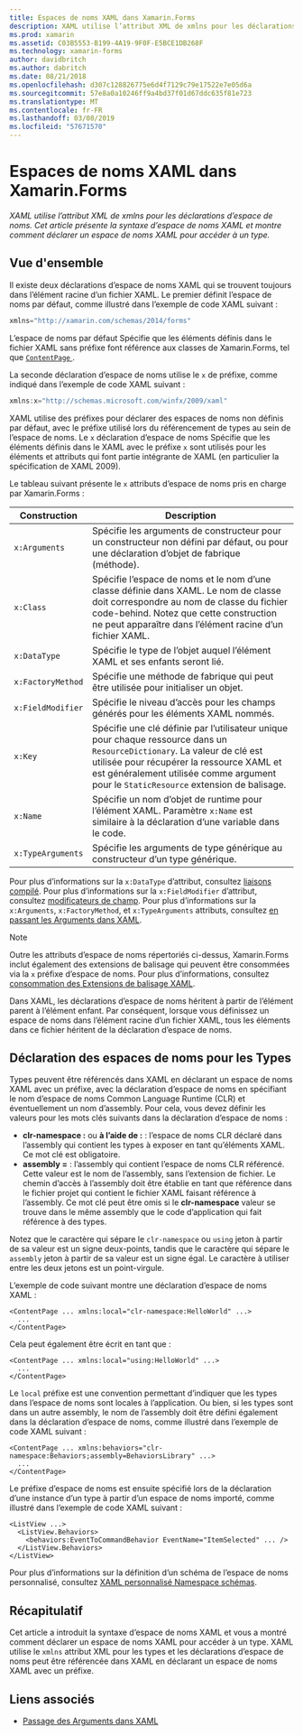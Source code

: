 ```yaml
---
title: Espaces de noms XAML dans Xamarin.Forms
description: XAML utilise l’attribut XML de xmlns pour les déclarations d’espace de noms. Cet article présente la syntaxe d’espace de noms XAML et montre comment déclarer un espace de noms XAML pour accéder à un type.
ms.prod: xamarin
ms.assetid: C03B5553-B199-4A19-9F0F-E5BCE1DB268F
ms.technology: xamarin-forms
author: davidbritch
ms.author: dabritch
ms.date: 08/21/2018
ms.openlocfilehash: d307c128826775e6d4f7129c79e17522e7e05d6a
ms.sourcegitcommit: 57e8a0a10246ff9a4bd37f01d67ddc635f81e723
ms.translationtype: MT
ms.contentlocale: fr-FR
ms.lasthandoff: 03/08/2019
ms.locfileid: "57671570"
---
```

# <a name="xaml-namespaces-in-xamarinforms"></a>Espaces de noms XAML dans Xamarin.Forms

_XAML utilise l’attribut XML de xmlns pour les déclarations d’espace de noms. Cet article présente la syntaxe d’espace de noms XAML et montre comment déclarer un espace de noms XAML pour accéder à un type._

## <a name="overview"></a>Vue d'ensemble

Il existe deux déclarations d’espace de noms XAML qui se trouvent toujours dans l’élément racine d’un fichier XAML. Le premier définit l’espace de noms par défaut, comme illustré dans l’exemple de code XAML suivant :

```csharp
xmlns="http://xamarin.com/schemas/2014/forms"
```

L’espace de noms par défaut Spécifie que les éléments définis dans le fichier XAML sans préfixe font référence aux classes de Xamarin.Forms, tel que [ `ContentPage` ](xref:Xamarin.Forms.ContentPage).

La seconde déclaration d’espace de noms utilise le `x` de préfixe, comme indiqué dans l’exemple de code XAML suivant :

```csharp
xmlns:x="http://schemas.microsoft.com/winfx/2009/xaml"
```

XAML utilise des préfixes pour déclarer des espaces de noms non définis par défaut, avec le préfixe utilisé lors du référencement de types au sein de l’espace de noms. Le `x` déclaration d’espace de noms Spécifie que les éléments définis dans le XAML avec le préfixe `x` sont utilisés pour les éléments et attributs qui font partie intégrante de XAML (en particulier la spécification de XAML 2009).

Le tableau suivant présente le `x` attributs d’espace de noms pris en charge par Xamarin.Forms :

|Construction|Description|
|--- |--- |
|`x:Arguments`|Spécifie les arguments de constructeur pour un constructeur non défini par défaut, ou pour une déclaration d’objet de fabrique (méthode).|
|`x:Class`|Spécifie l’espace de noms et le nom d’une classe définie dans XAML. Le nom de classe doit correspondre au nom de classe du fichier code-behind. Notez que cette construction ne peut apparaître dans l’élément racine d’un fichier XAML.|
|`x:DataType`|Spécifie le type de l’objet auquel l’élément XAML et ses enfants seront lié.|
|`x:FactoryMethod`|Spécifie une méthode de fabrique qui peut être utilisée pour initialiser un objet.|
|`x:FieldModifier`|Spécifie le niveau d’accès pour les champs générés pour les éléments XAML nommés.|
|`x:Key`|Spécifie une clé définie par l’utilisateur unique pour chaque ressource dans un `ResourceDictionary`. La valeur de clé est utilisée pour récupérer la ressource XAML et est généralement utilisée comme argument pour le `StaticResource` extension de balisage.|
|`x:Name`|Spécifie un nom d’objet de runtime pour l’élément XAML. Paramètre `x:Name` est similaire à la déclaration d’une variable dans le code.|
|`x:TypeArguments`|Spécifie les arguments de type générique au constructeur d’un type générique.|

Pour plus d’informations sur la `x:DataType` d’attribut, consultez [liaisons compilé](~/xamarin-forms/app-fundamentals/data-binding/compiled-bindings.md). Pour plus d’informations sur la `x:FieldModifier` d’attribut, consultez [modificateurs de champ](~/xamarin-forms/xaml/field-modifiers.md). Pour plus d’informations sur la `x:Arguments`, `x:FactoryMethod`, et `x:TypeArguments` attributs, consultez [en passant les Arguments dans XAML](~/xamarin-forms/xaml/passing-arguments.md).

> [!NOTE]
> Outre les attributs d’espace de noms répertoriés ci-dessus, Xamarin.Forms inclut également des extensions de balisage qui peuvent être consommées via la `x` préfixe d’espace de noms. Pour plus d’informations, consultez [consommation des Extensions de balisage XAML](~/xamarin-forms/xaml/markup-extensions/consuming.md).

Dans XAML, les déclarations d’espace de noms héritent à partir de l’élément parent à l’élément enfant. Par conséquent, lorsque vous définissez un espace de noms dans l’élément racine d’un fichier XAML, tous les éléments dans ce fichier héritent de la déclaration d’espace de noms.

## <a name="declaring-namespaces-for-types"></a>Déclaration des espaces de noms pour les Types

Types peuvent être référencés dans XAML en déclarant un espace de noms XAML avec un préfixe, avec la déclaration d’espace de noms en spécifiant le nom d’espace de noms Common Language Runtime (CLR) et éventuellement un nom d’assembly. Pour cela, vous devez définir les valeurs pour les mots clés suivants dans la déclaration d’espace de noms :

- **clr-namespace :** ou **à l’aide de :** : l’espace de noms CLR déclaré dans l’assembly qui contient les types à exposer en tant qu’éléments XAML. Ce mot clé est obligatoire.
- **assembly =** : l’assembly qui contient l’espace de noms CLR référencé. Cette valeur est le nom de l’assembly, sans l’extension de fichier. Le chemin d’accès à l’assembly doit être établie en tant que référence dans le fichier projet qui contient le fichier XAML faisant référence à l’assembly. Ce mot clé peut être omis si le **clr-namespace** valeur se trouve dans le même assembly que le code d’application qui fait référence à des types.

Notez que le caractère qui sépare le `clr-namespace` ou `using` jeton à partir de sa valeur est un signe deux-points, tandis que le caractère qui sépare le `assembly` jeton à partir de sa valeur est un signe égal. Le caractère à utiliser entre les deux jetons est un point-virgule.

L’exemple de code suivant montre une déclaration d’espace de noms XAML :

```xaml
<ContentPage ... xmlns:local="clr-namespace:HelloWorld" ...>
  ...
</ContentPage>
```

Cela peut également être écrit en tant que :

```xaml
<ContentPage ... xmlns:local="using:HelloWorld" ...>
  ...
</ContentPage>
```

Le `local` préfixe est une convention permettant d’indiquer que les types dans l’espace de noms sont locales à l’application. Ou bien, si les types sont dans un autre assembly, le nom de l’assembly doit être défini également dans la déclaration d’espace de noms, comme illustré dans l’exemple de code XAML suivant :

```xaml
<ContentPage ... xmlns:behaviors="clr-namespace:Behaviors;assembly=BehaviorsLibrary" ...>
  ...
</ContentPage>
```

Le préfixe d’espace de noms est ensuite spécifié lors de la déclaration d’une instance d’un type à partir d’un espace de noms importé, comme illustré dans l’exemple de code XAML suivant :

```xaml
<ListView ...>
  <ListView.Behaviors>
    <behaviors:EventToCommandBehavior EventName="ItemSelected" ... />
  </ListView.Behaviors>
</ListView>
```

Pour plus d’informations sur la définition d’un schéma de l’espace de noms personnalisé, consultez [XAML personnalisé Namespace schémas](custom-namespace-schemas.md).

## <a name="summary"></a>Récapitulatif

Cet article a introduit la syntaxe d’espace de noms XAML et vous a montré comment déclarer un espace de noms XAML pour accéder à un type. XAML utilise le `xmlns` attribut XML pour les types et les déclarations d’espace de noms peut être référencée dans XAML en déclarant un espace de noms XAML avec un préfixe.

## <a name="related-links"></a>Liens associés

- [Passage des Arguments dans XAML](~/xamarin-forms/xaml/passing-arguments.md)
